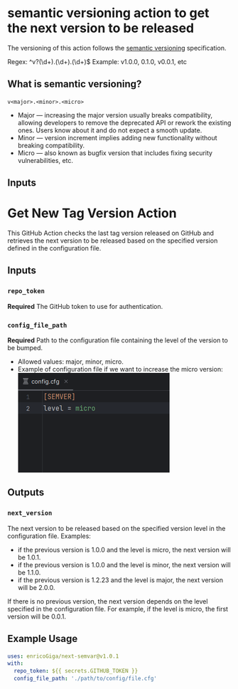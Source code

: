 # semantic versioning action to get the next version to be released

The versioning of this action follows the [semantic versioning](https://semver.org/) specification.

Regex: ^v?(\d+)\.(\d+)\.(\d+)$
Example: v1.0.0, 0.1.0, v0.0.1, etc
## What is semantic versioning?
`v<major>.<minor>.<micro>`
* Major — increasing the major version usually breaks compatibility, allowing developers to remove the deprecated API or rework the existing ones. Users know about it and do not expect a smooth update.
* Minor — version increment implies adding new functionality without breaking compatibility.
* Micro — also known as bugfix version that includes fixing security vulnerabilities, etc.
## Inputs

# Get New Tag Version Action

This GitHub Action checks the last tag version released on GitHub and 
retrieves the next version to be released based on the specified 
version defined in the configuration file.

## Inputs

### `repo_token`

**Required** The GitHub token to use for authentication.

### `config_file_path`

**Required** Path to the configuration file containing the level of the version to be bumped.
- Allowed values: major, minor, micro.
- Example of configuration file if we want to increase the micro version:
![configfile.png](images%2Fconfigfile.png)
## Outputs

### `next_version`

The next version to be released based on the specified version  level in the configuration file.
Examples: 
- if the previous version is 1.0.0 and the level is micro, the next version will be 1.0.1.
- if the previous version is 1.0.0 and the level is minor, the next version will be 1.1.0.
- if the previous version is 1.2.23 and the level is major, the next version will be 2.0.0.

If there is no previous version, the next version depends on the level specified in the configuration file.
For example, if the level is micro, the first version will be 0.0.1.

## Example Usage

```yaml
uses: enricoGiga/next-semvar@v1.0.1
with:
  repo_token: ${{ secrets.GITHUB_TOKEN }}
  config_file_path: './path/to/config/file.cfg'
```